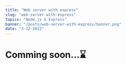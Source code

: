 ```yaml
---
title: "Web server with express"
slug: "web-server-with-express"
topics: "Node.js & Express" 
banner: "/posts/web-server-with-express/banner.png"
date: "3-12-2022"
---
```


# Comming soon...⌛ 